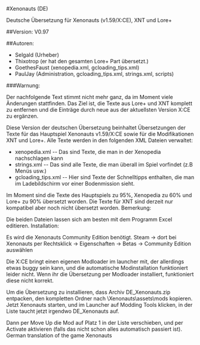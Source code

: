 #Xenonauts (DE)

Deutsche Übersetzung für Xenonauts (v1.59/X:CE), XNT und Lore+

##Version:
V0.97

##Autoren:
- Selgald (Urheber)
- Thixotrop (er hat den gesamten Lore+ Part übersetzt.)
- GoethesFaust (xenopedia.xml, gcloading_tips.xml)
- PaulJay (Administration, gcloading_tips.xml, strings.xml, scripts)

###Warnung:

Der nachfolgende Text stimmt nicht mehr ganz, da im Moment viele Änderungen stattfinden. Das Ziel ist, die Texte
aus Lore+ und XNT komplett zu entfernen und die Einträge durch neue aus der aktuellsten Version X:CE zu ergänzen.

Diese Version der deutschen Übersetzung beinhaltet Übersetzungen der Texte für das Hauptspiel Xenonauts v1.59/X:CE sowie für die Modifikationen XNT und Lore+. Alle Texte werden in den folgenden XML Dateien verwaltet:

- xenopedia.xml -- Das sind Texte, die man in der Xenopedia nachschlagen kann
- strings.xml -- Das sind alle Texte, die man überall im Spiel vorfindet (z.B Menüs usw.)
- gcloading_tips.xml -- Hier sind Texte der Schnelltipps enthalten, die man im Ladebildschirm vor einer Bodenmission sieht.

Im Moment sind die Texte des Hauptspiels zu 95%, Xenopedia zu 60% und Lore+ zu 90% übersetzt worden. Die Texte für XNT sind derzeit nur kompatibel aber noch nicht übersetzt worden.
Bemerkung:

Die beiden Dateien lassen sich am besten mit dem Programm Excel editieren.
Installation:

Es wird die Xenonauts Community Edition benötigt. Steam -> dort bei Xenonauts per Rechtsklick -> Eigenschaften -> Betas -> Community Edition auswählen

Die X:CE bringt einen eigenen Modloader im launcher mit, der allerdings etwas buggy sein kann, und die automatische Modinstallation funktioniert leider nicht. Wenn ihr die Übersetzung per Modloader installiert, funktioniert diese nicht korrekt.

Um die Übersetzung zu installieren, dass Archiv DE_Xenonauts.zip entpacken, den kompletten Ordner nach \Xenonauts\assets\mods kopieren. Jetzt Xenonauts starten, und im Launcher auf Modding Tools klicken, in der Liste taucht jetzt irgendwo DE_Xenonauts auf.

Dann per Move Up die Mod auf Platz 1 in der Liste verschieben, und per Activate aktivieren (falls das nicht schon alles automatisch passiert ist). German translation of the game Xenonauts
